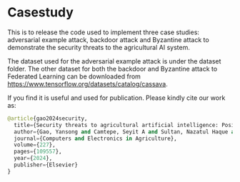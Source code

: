 # Casestudy

This is to release the code used to implement three case studies: adversarial example attack, backdoor attack and Byzantine attack to demonstrate the security threats to the agricultural AI system.

The dataset used for the adversarial example attack is under the dataset folder. The other dataset for both the backdoor and Byzantine attack to Federated Learning can be downloaded from https://www.tensorflow.org/datasets/catalog/cassava.

If you find it is useful and used for publication. Please kindly cite our work as:
```python
@article{gao2024security,
  title={Security threats to agricultural artificial intelligence: Position and perspective},
  author={Gao, Yansong and Camtepe, Seyit A and Sultan, Nazatul Haque and Bui, Hang Thanh and Mahboubi, Arash and Aboutorab, Hamed and Bewong, Michael and Islam, Rafiqul and Islam, Md Zahidul and Chauhan, Aufeef and others},
  journal={Computers and Electronics in Agriculture},
  volume={227},
  pages={109557},
  year={2024},
  publisher={Elsevier}
}
```
